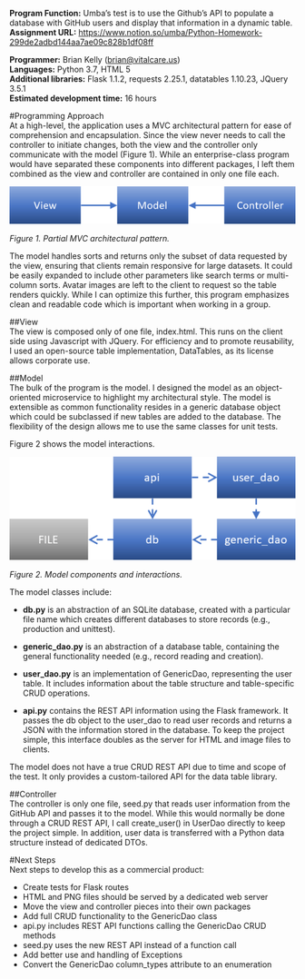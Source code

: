 **Program Function:** Umba’s test is to use the Github’s API to populate a database with GitHub users and display that information in a dynamic table.  
**Assignment URL:** https://www.notion.so/umba/Python-Homework-299de2adbd144aa7ae09c828b1df08ff  

**Programmer:** Brian Kelly (brian@vitalcare.us)  
**Languages:** Python 3.7, HTML 5  
**Additional libraries:** Flask 1.1.2, requests 2.25.1, datatables 1.10.23, JQuery 3.5.1  
**Estimated development time:** 16 hours


#Programming Approach  
At a high-level, the application uses a MVC architectural pattern for ease of comprehension and encapsulation. Since the view never needs to call the controller to initiate changes, both the view and the controller only communicate with the model (Figure 1). While an enterprise-class program would have separated these components into different packages, I left them combined as the view and controller are contained in only one file each.

![Fig 1](images/figure1.png)

*Figure 1. Partial MVC architectural pattern.*

The model handles sorts and returns only the subset of data requested by the view, ensuring that clients remain responsive for large datasets. It could be easily expanded to include other parameters like search terms or multi-column sorts. Avatar images are left to the client to request so the table renders quickly. While I can optimize this further, this program emphasizes clean and readable code which is important when working in a group.

##View  
The view is composed only of one file, index.html. This runs on the client side using Javascript with JQuery. For efficiency and to promote reusability, I used an open-source table implementation, DataTables, as its license allows corporate use.

##Model  
The bulk of the program is the model. I designed the model as an object-oriented microservice to highlight my architectural style. The model is extensible as common functionality resides in a generic database object which could be subclassed if new tables are added to the database. The flexibility of the design allows me to use the same classes for unit tests.

Figure 2 shows the model interactions.

![Fig 2](images/figure2.png)

*Figure 2. Model components and interactions.*

The model classes include:
-	**db.py** is an abstraction of an SQLite database, created with a particular file name which creates different databases to store records (e.g., production and unittest).

-	**generic_dao.py** is an abstraction of a database table, containing the general functionality needed (e.g., record reading and creation).

-	**user_dao.py** is an implementation of GenericDao, representing the user table. It includes information about the table structure and table-specific CRUD operations.

-	**api.py** contains the REST API information using the Flask framework. It passes the db object to the user_dao to read user records and returns a JSON with the information stored in the database. To keep the project simple, this interface doubles as the server for HTML and image files to clients.

The model does not have a true CRUD REST API due to time and scope of the test. It only provides a custom-tailored API for the data table library.

##Controller  
The controller is only one file, seed.py that reads user information from the GitHub API and passes it to the model. While this would normally be done through a CRUD REST API, I call create_user() in UserDao directly to keep the project simple. In addition, user data is transferred with a Python data structure instead of dedicated DTOs.

#Next Steps  
Next steps to develop this as a commercial product:
- Create tests for Flask routes
- HTML and PNG files should be served by a dedicated web server
- Move the view and controller pieces into their own packages
- Add full CRUD functionality to the GenericDao class
- api.py includes REST API functions calling the GenericDao CRUD methods
- seed.py uses the new REST API instead of a function call
- Add better use and handling of Exceptions
- Convert the GenericDao column_types attribute to an enumeration
